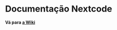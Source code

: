 # Documentação Nextcode

**Vá para [a Wiki](https://gitlab.nxcd.com.br/nxcd/developer-handbook/wikis/home)**
